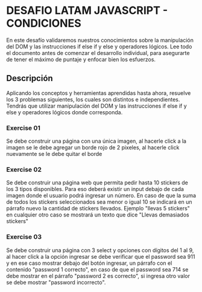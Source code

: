 
# DESAFIO LATAM JAVASCRIPT - CONDICIONES

En este desafío validaremos nuestros conocimientos sobre la manipulación del DOM y las
instrucciones if else if y else y operadores lógicos.
Lee todo el documento antes de comenzar el desarrollo individual, para asegurarte de tener
el máximo de puntaje y enfocar bien los esfuerzos.

## Descripción
Aplicando los conceptos y herramientas aprendidas hasta ahora, resuelve los 3 problemas
siguientes, los cuales son distintos e independientes. Tendrás que utilizar manipulación del
DOM y las instrucciones if else if y else y operadores lógicos donde corresponda.


### Exercise 01 

Se debe construir una página con una única imagen, al hacerle click a la imagen se
le debe agregar un borde rojo de 2 pixeles, al hacerle click nuevamente se le debe
quitar el borde

### Exercise 02

Se debe construir una página web que permita pedir hasta 10 stickers de los 3 tipos
disponibles. Para eso deberá existir un input debajo de cada imagen donde el
usuario podrá ingresar un número. En caso de que la suma de todos los stickers
seleccionados sea menor o igual 10 se indicará en un párrafo nuevo la cantidad de
stickers llevados. Ejemplo "llevas 5 stickers" en cualquier otro caso se mostrará un
texto que dice "Llevas demasiados stickers"

### Exercise 03

Se debe construir una página con 3 select y opciones con dígitos del 1 al 9, al hacer
click a la opción ingresar se debe verificar que el password sea 911 y en ese caso
mostrar debajo del botón ingresar, un párrafo con el contenido "password 1
correcto", en caso de que el password sea 714 se debe mostrar en el párrafo
"password 2 es correcto", si ingresa otro valor se debe mostrar "password
incorrecto".
